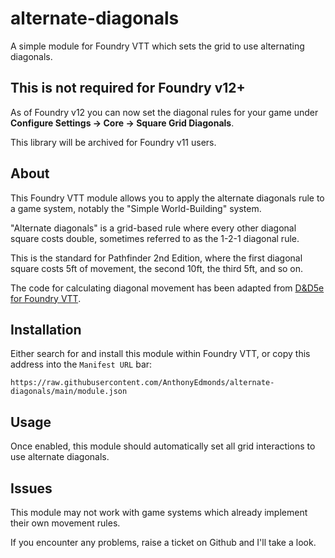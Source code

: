 # alternate-diagonals
A simple module for Foundry VTT which sets the grid to use alternating diagonals.

## This is not required for Foundry v12+

As of Foundry v12 you can now set the diagonal rules for your game under **Configure Settings -> Core -> Square Grid Diagonals**.

This library will be archived for Foundry v11 users.

## About

This Foundry VTT module allows you to apply the alternate diagonals rule to a game system, notably the "Simple World-Building" system.

"Alternate diagonals" is a grid-based rule where every other diagonal square costs double, sometimes referred to as the 1-2-1 diagonal rule.

This is the standard for Pathfinder 2nd Edition, where the first diagonal square costs 5ft of movement, the second 10ft, the third 5ft, and so on.

The code for calculating diagonal movement has been adapted from [D&D5e for Foundry VTT](https://github.com/foundryvtt/dnd5e).

## Installation

Either search for and install this module within Foundry VTT, or copy this address into the `Manifest URL` bar:

```
https://raw.githubusercontent.com/AnthonyEdmonds/alternate-diagonals/main/module.json
```

## Usage

Once enabled, this module should automatically set all grid interactions to use alternate diagonals.

## Issues

This module may not work with game systems which already implement their own movement rules.

If you encounter any problems, raise a ticket on Github and I'll take a look.
